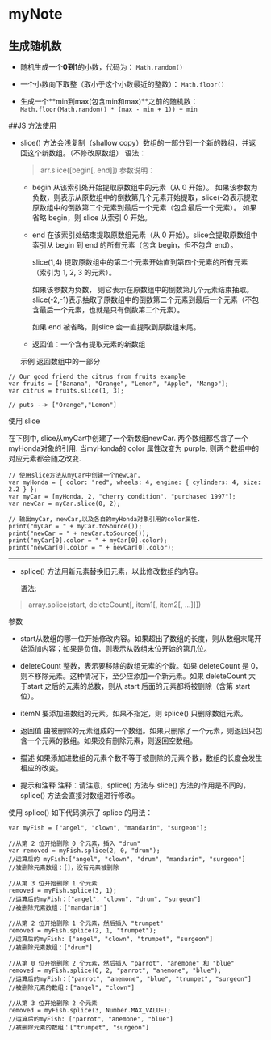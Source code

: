 # myNote

## 生成随机数
- 随机生成一个**0到1**的小数，代码为：
`Math.random()`

- 一个小数向下取整（取小于这个小数最近的整数）：
`Math.floor()`

- 生成一个**min到max(包含min和max)**之前的随机数：
`Math.floor(Math.random() * (max - min + 1)) + min`

##JS 方法使用
- slice() 方法会浅复制（shallow copy）数组的一部分到一个新的数组，并返回这个新数组。（不修改原数组）
  语法：
  > arr.slice([begin[, end]])
  参数说明：
  - begin
    从该索引处开始提取原数组中的元素（从 0 开始）。
    如果该参数为负数，则表示从原数组中的倒数第几个元素开始提取，slice(-2)表示提取原数组中的倒数第二个元素到最后一个元素（包含最后一个元素）。
    如果省略 begin，则 slice 从索引 0 开始。
  - end
    在该索引处结束提取原数组元素（从 0 开始）。slice会提取原数组中索引从 begin 到 end 的所有元素（包含 begin，但不包含 end）。
    
    slice(1,4) 提取原数组中的第二个元素开始直到第四个元素的所有元素 （索引为 1, 2, 3 的元素）。
    
    如果该参数为负数， 则它表示在原数组中的倒数第几个元素结束抽取。 slice(-2,-1)表示抽取了原数组中的倒数第二个元素到最后一个元素（不包含最后一个元素，也就是只有倒数第二个元素）。
    
    如果 end 被省略，则slice 会一直提取到原数组末尾。
  - 返回值：一个含有提取元素的新数组
  
  示例
  返回数组中的一部分
```
// Our good friend the citrus from fruits example
var fruits = ["Banana", "Orange", "Lemon", "Apple", "Mango"];
var citrus = fruits.slice(1, 3);

// puts --> ["Orange","Lemon"]
```
使用 slice

在下例中, slice从myCar中创建了一个新数组newCar. 两个数组都包含了一个myHonda对象的引用. 当myHonda的 color 属性改变为 purple, 则两个数组中的对应元素都会随之改变.
```
// 使用slice方法从myCar中创建一个newCar.
var myHonda = { color: "red", wheels: 4, engine: { cylinders: 4, size: 2.2 } };
var myCar = [myHonda, 2, "cherry condition", "purchased 1997"];
var newCar = myCar.slice(0, 2);

// 输出myCar, newCar,以及各自的myHonda对象引用的color属性.
print("myCar = " + myCar.toSource());
print("newCar = " + newCar.toSource());
print("myCar[0].color = " + myCar[0].color);
print("newCar[0].color = " + newCar[0].color);
```
---
- splice() 方法用新元素替换旧元素，以此修改数组的内容。

  语法:
> array.splice(start, deleteCount[, item1[, item2[, ...]]])

  参数
  - start​
    从数组的哪一位开始修改内容。如果超出了数组的长度，则从数组末尾开始添加内容；如果是负值，则表示从数组末位开始的第几位。
  - deleteCount
    整数，表示要移除的数组元素的个数。如果 deleteCount 是 0，则不移除元素。这种情况下，至少应添加一个新元素。如果 deleteCount 大于start 之后的元素的总数，则从 start 后面的元素都将被删除（含第 start 位）。
  - itemN
    要添加进数组的元素。如果不指定，则 splice() 只删除数组元素。
  - 返回值
    由被删除的元素组成的一个数组。如果只删除了一个元素，则返回只包含一个元素的数组。如果没有删除元素，则返回空数组。

  - 描述
    如果添加进数组的元素个数不等于被删除的元素个数，数组的长度会发生相应的改变。

  - 提示和注释
    注释：请注意，splice() 方法与 slice() 方法的作用是不同的，splice() 方法会直接对数组进行修改。
  
  使用 splice()
  如下代码演示了 splice 的用法：
```
var myFish = ["angel", "clown", "mandarin", "surgeon"];

//从第 2 位开始删除 0 个元素，插入 "drum"
var removed = myFish.splice(2, 0, "drum");
//运算后的 myFish:["angel", "clown", "drum", "mandarin", "surgeon"]
//被删除元素数组：[]，没有元素被删除

//从第 3 位开始删除 1 个元素
removed = myFish.splice(3, 1);
//运算后的myFish：["angel", "clown", "drum", "surgeon"]
//被删除元素数组：["mandarin"]

//从第 2 位开始删除 1 个元素，然后插入 "trumpet"
removed = myFish.splice(2, 1, "trumpet");
//运算后的myFish: ["angel", "clown", "trumpet", "surgeon"]
//被删除元素数组：["drum"]

//从第 0 位开始删除 2 个元素，然后插入 "parrot", "anemone" 和 "blue"
removed = myFish.splice(0, 2, "parrot", "anemone", "blue");
//运算后的myFish：["parrot", "anemone", "blue", "trumpet", "surgeon"]
//被删除元素的数组：["angel", "clown"]

//从第 3 位开始删除 2 个元素
removed = myFish.splice(3, Number.MAX_VALUE);
//运算后的myFish: ["parrot", "anemone", "blue"]
//被删除元素的数组：["trumpet", "surgeon"]
```       
